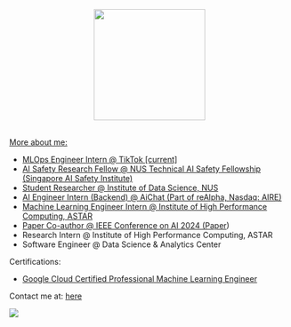 

  <div align='center'>
      <a href="https://github.com/lhurr">
        <img height=200 align="center" src="https://github-readme-stats.vercel.app/api/top-langs/?username=lhurr&theme=react&langs_count=10&hide_progress=true" />
        <br/>
        <br/>
  </div>

More about me:
- MLOps Engineer Intern @ TikTok [current]
- AI Safety Research Fellow @ NUS Technical AI Safety Fellowship (Singapore AI Safety Institute)
- Student Researcher @ Institute of Data Science, NUS
- AI Engineer Intern (Backend) @ AiChat (Part of reAlpha, Nasdaq: AIRE)
- Machine Learning Engineer Intern @ Institute of High Performance Computing, ASTAR
- Paper Co-author @ IEEE Conference on AI 2024 ([Paper](https://ieeexplore.ieee.org/document/10605409))
- Research Intern @ Institute of High Performance Computing, ASTAR
- Software Engineer @ Data Science & Analytics Center

Certifications:
- [Google Cloud Certified Professional Machine Learning Engineer](https://www.credly.com/badges/19edeac7-1703-4027-9a2b-4ce7da1e6974/public_url)
  
Contact me at: [here](mailto:limhur.ng@gmail.com)

<p align="left">
  <div align="left" >
    <img src="https://komarev.com/ghpvc/?username=lhurr&label=Profile%20Views&color=000000&style=for-the-badge" />
  </div>
</p>




